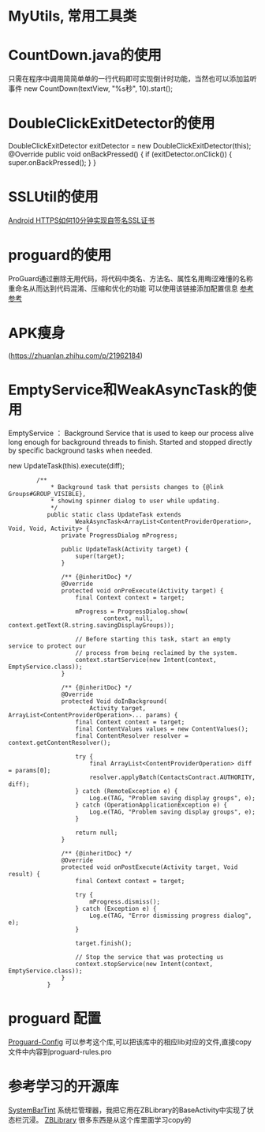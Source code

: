 # MyUtils, 常用工具类
# **CountDown.java的使用**
只需在程序中调用简简单单的一行代码即可实现倒计时功能，当然也可以添加监听事件
new CountDown(textView, "%s秒", 10).start();

# **DoubleClickExitDetector的使用**
 DoubleClickExitDetector exitDetector = new DoubleClickExitDetector(this);
 @Override
    public void onBackPressed() {
        if (exitDetector.onClick()) {
            super.onBackPressed();
        }
    }    

# SSLUtil的使用
[Android HTTPS如何10分钟实现自签名SSL证书](http://my.oschina.net/u/2437072/blog/669041)

# proguard的使用
ProGuard通过删除无用代码，将代码中类名、方法名、属性名用晦涩难懂的名称重命名从而达到代码混淆、压缩和优化的功能
可以使用该链接添加配置信息
[参考](https://github.com/AndroidKnife/proguard-config)
[参考](http://blog.hwangjr.com/2015/12/03/ProGuard-%E7%B2%BE%E7%B2%B9/)

# APK瘦身
(https://zhuanlan.zhihu.com/p/21962184)

# EmptyService和WeakAsyncTask的使用
EmptyService ：
Background Service that is used to keep our process alive long enough for background threads
to finish. Started and stopped directly by specific background tasks when needed.
        <service
            android:name=".common.util.EmptyService"
            android:exported="false" />

   new UpdateTask(this).execute(diff);
         
            /**
                * Background task that persists changes to {@link Groups#GROUP_VISIBLE},
                * showing spinner dialog to user while updating.
                */
               public static class UpdateTask extends
                       WeakAsyncTask<ArrayList<ContentProviderOperation>, Void, Void, Activity> {
                   private ProgressDialog mProgress;
           
                   public UpdateTask(Activity target) {
                       super(target);
                   }
           
                   /** {@inheritDoc} */
                   @Override
                   protected void onPreExecute(Activity target) {
                       final Context context = target;
           
                       mProgress = ProgressDialog.show(
                               context, null, context.getText(R.string.savingDisplayGroups));
           
                       // Before starting this task, start an empty service to protect our
                       // process from being reclaimed by the system.
                       context.startService(new Intent(context, EmptyService.class));
                   }
           
                   /** {@inheritDoc} */
                   @Override
                   protected Void doInBackground(
                           Activity target, ArrayList<ContentProviderOperation>... params) {
                       final Context context = target;
                       final ContentValues values = new ContentValues();
                       final ContentResolver resolver = context.getContentResolver();
           
                       try {
                           final ArrayList<ContentProviderOperation> diff = params[0];
                           resolver.applyBatch(ContactsContract.AUTHORITY, diff);
                       } catch (RemoteException e) {
                           Log.e(TAG, "Problem saving display groups", e);
                       } catch (OperationApplicationException e) {
                           Log.e(TAG, "Problem saving display groups", e);
                       }
           
                       return null;
                   }
           
                   /** {@inheritDoc} */
                   @Override
                   protected void onPostExecute(Activity target, Void result) {
                       final Context context = target;
           
                       try {
                           mProgress.dismiss();
                       } catch (Exception e) {
                           Log.e(TAG, "Error dismissing progress dialog", e);
                       }
           
                       target.finish();
           
                       // Stop the service that was protecting us
                       context.stopService(new Intent(context, EmptyService.class));
                   }
               }

# proguard 配置
[Proguard-Config](https://github.com/AndroidKnife/proguard-config)
可以参考这个库,可以把该库中的相应lib对应的文件,直接copy文件中内容到proguard-rules.pro

# 参考学习的开源库
[SystemBarTint](https://github.com/jgilfelt/SystemBarTint)
系统栏管理器，我把它用在ZBLibrary的BaseActivity中实现了状态栏沉浸。
[ZBLibrary](https://github.com/TommyLemon/Android-ZBLibrary)
很多东西是从这个库里面学习copy的
